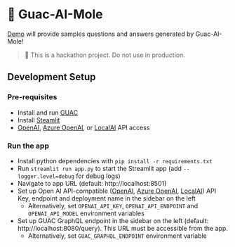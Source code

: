 # 🥑 Guac-AI-Mole

[Demo](https://guac-ai-mole.streamlit.app/) will provide samples questions and answers generated by Guac-AI-Mole!

> 🧪 This is a hackathon project. Do not use in production.

## Development Setup

### Pre-requisites
- Install and run [GUAC](https://docs.guac.sh/setup/)
- Install [Steamlit](https://docs.streamlit.io/library/get-started/installation)
- [OpenAI](https://platform.openai.com/), [Azure OpenAI](https://azure.microsoft.com/en-us/products/ai-services/openai-service), or [LocalAI](https://localai.io/) API access

### Run the app
- Install python dependencies with `pip install -r requirements.txt`
- Run `streamlit run app.py` to start the Streamlit app (add `--logger.level=debug` for debug logs)
- Navigate to app URL (default: http://localhost:8501)
- Set up Open AI API-compatible ([OpenAI](https://platform.openai.com/), [Azure OpenAI](https://azure.microsoft.com/en-us/products/ai-services/openai-service), [LocalAI](https://localai.io/)) API Key, endpoint and deployment name in the sidebar on the left
  - Alternatively, set `OPENAI_API_KEY`, `OPENAI_API_ENDPOINT` and `OPENAI_API_MODEL` environment variables
- Set up GUAC GraphQL endpoint in the sidebar on the left (default: http://localhost:8080/query). This URL must be accessible from the app.
  - Alternatively, set `GUAC_GRAPHQL_ENDPOINT` environment variable

